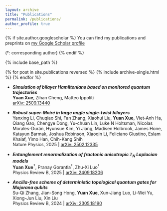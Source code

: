 ```yaml
---
layout: archive
title: "Publications"
permalink: /publications/
author_profile: true
---
```


{% if site.author.googlescholar %}
  You can find my publications and preprints on [my Google Scholar profile](https://scholar.google.com/citations?user=1aal5_wAAAAJ&hl=zh-CN)
  
  (†: corresponding author)
{% endif %}

{% include base_path %}

{% for post in site.publications reversed %}
  {% include archive-single.html %}
{% endfor %}
* **_Simulation of bilayer Hamiltonians based on monitored quantum trajectories_** <br>
  **Yuan Xue**, Zihan Cheng, Matteo Ippoliti <br>
  [arXiv: 2509.13440](https://arxiv.org/abs/2509.13440)
  
* **_Robust super-Moiré in large angle single-twist bilayers_** <br>
  Yanxing Li, Chuqiao Shi, Fan Zhang, Xiaohui Liu, **Yuan Xue**, Viet-Anh Ha, Qiang Gao, Chengye Dong, Yu-chuan Lin, Luke N Holtsman, Nicolas Morales-Durán, Hyunsue Kim, Yi Jiang, Madisen Holbrook, James Hone, Katayun Barmak, Joshua Robinson, Xiaoqin Li, Feliciano Giustino, Eslam Khalaf, Yimo Han, Chih-Kang Shih <br>
  Nature Physics, 2025 | [arXiv: 2502.12335](https://arxiv.org/abs/2502.12335)

* **_Entanglement renormalization of fractonic anisotropic ℤ<sub>N</sub> Laplacian models_** <br>
   **Yuan Xue<sup>†</sup>**, Pranay Gorantla<sup>†</sup>, Zhu-Xi Luo<sup>†</sup> <br>
 Physics Review B, 2025 | [arXiv: 2409.18206](https://arxiv.org/abs/2409.18206)
  
* **_Ancilla-free scheme of deterministic topological quantum gates for Majorana qubits_** <br>
   Su-Qi Zhang, Jian-Song Hong, **Yuan Xue**, Xun-Jiang Luo, Li-Wei Yu, Xiong-Jun Liu, Xin Liu <br>
   Physics Review B, 2024 | [arXiv: 2305.18190](https://arxiv.org/abs/2305.18190)


